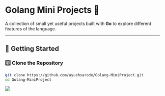 # Golang Mini Projects 🚀  

A collection of small yet useful projects built with **Go** to explore different features of the language.  

---

## 🚀 Getting Started  

### 1️⃣ Clone the Repository  
```sh
git clone https://github.com/ayushsarode/Golang-MiniProject.git
cd Golang-MiniProject
```

<img src="https://api.visitorbadge.io/api/visitors?path=https%3A%2F%2Fgithub.com%2Fayushsarode%2FGo-cli-tools&label=visitors&countColor=%2337d67a&style=for-the-badge&labelStyle=upper" />

